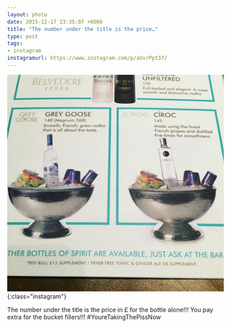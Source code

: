 ```yaml
---
layout: photo
date: 2015-12-17 23:35:07 +0000
title: "The number under the title is the price…"
type: post
tags:
- instagram
instagramurl: https://www.instagram.com/p/aVvrPpt37/
---
```


![Instagram - aVvrPpt37](/img/aVvrPpt37.jpg){:class="instagram"}

The number under the title is the price in £ for the bottle alone!!! You pay extra for the bucket fillers!!! #YoureTakingThePissNow
